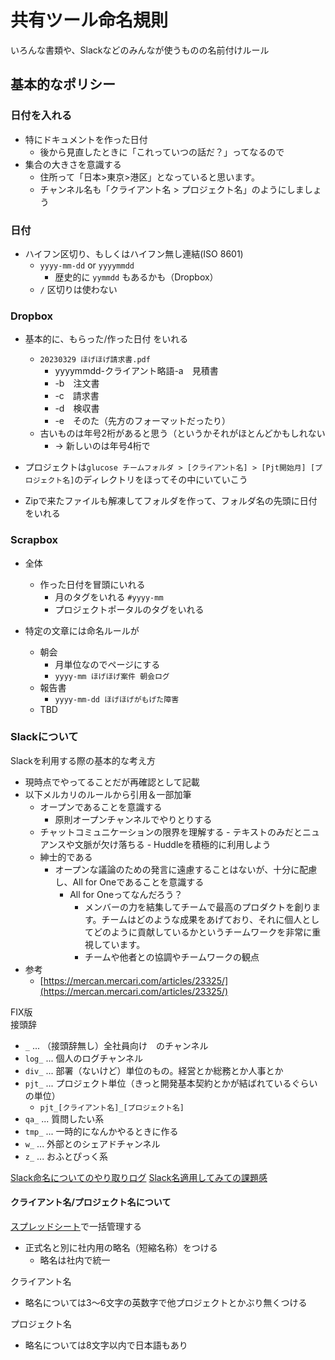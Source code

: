 # 共有ツール命名規則

いろんな書類や、Slackなどのみんなが使うものの名前付けルール<br>

## 基本的なポリシー

### 日付を入れる
- 特にドキュメントを作った日付
  - 後から見直したときに「これっていつの話だ？」ってなるので
- 集合の大きさを意識する
    - 住所って「日本>東京>港区」となっていると思います。
    - チャンネル名も「クライアント名 > プロジェクト名」のようにしましょう

### 日付
- ハイフン区切り、もしくはハイフン無し連結(ISO 8601)
    - `yyyy-mm-dd` or `yyyymmdd`
        - 歴史的に `yymmdd` もあるかも（Dropbox）
    - `/` 区切りは使わない

### Dropbox
- 基本的に、もらった/作った日付 をいれる
    - `20230329 ほげほげ請求書.pdf`
        - yyyymmdd-クライアント略語-a　見積書
        - -b　注文書
        - -c　請求書
        - -d　検収書
        - -e　そのた（先方のフォーマットだったり）
    - 古いものは年号2桁があると思う（というかそれがほとんどかもしれない
        - → 新しいのは年号4桁で

- プロジェクトは`glucose チームフォルダ > [クライアント名] > [Pjt開始月] [プロジェクト名]`のディレクトリをほってその中にいていこう
- Zipで来たファイルも解凍してフォルダを作って、フォルダ名の先頭に日付をいれる

### Scrapbox
- 全体
    - 作った日付を冒頭にいれる
        - 月のタグをいれる `#yyyy-mm`
        - プロジェクトポータルのタグをいれる

- 特定の文章には命名ルールが
    - 朝会
        - 月単位なのでページにする
        - `yyyy-mm ほげほげ案件 朝会ログ`
    - 報告書
        - `yyyy-mm-dd ほげほげがもげた障害`
    - TBD

### Slackについて
Slackを利用する際の基本的な考え方<br>
- 現時点でやってることだが再確認として記載
- 以下メルカリのルールから引用＆一部加筆
    - オープンであることを意識する
        - 原則オープンチャンネルでやりとりする
    - チャットコミュニケーションの限界を理解する
            - テキストのみだとニュアンスや文脈が欠け落ちる
                - Huddleを積極的に利用しよう
    - 紳士的である
        - オープンな議論のための発言に遠慮することはないが、十分に配慮し、All for Oneであることを意識する
            - All for Oneってなんだろう？
                - メンバーの力を結集してチームで最高のプロダクトを創ります。チームはどのような成果をあげており、それに個人としてどのように貢献しているかというチームワークを非常に重視しています。
                - チームや他者との協調やチームワークの観点
- 参考
    - [https://mercan.mercari.com/articles/23325/](https://mercan.mercari.com/articles/23325/)

FIX版<br>
接頭辞<br>
- `_` ... （接頭辞無し）全社員向け　のチャンネル
- `log_` ... 個人のログチャンネル
- `div_` ... 部署（ないけど）単位のもの。経営とか総務とか人事とか
- `pjt_` ... プロジェクト単位（きっと開発基本契約とかが結ばれているぐらいの単位）
    - `pjt_[クライアント名]_[プロジェクト名]`
- `qa_`  ... 質問したい系
- `tmp_`  ...  一時的になんかやるときに作る
- `w_`  ... 外部とのシェアドチャンネル
- `z_` ... おふとぴっく系

[Slack命名についてのやり取りログ](https://scrapbox.io/glucose/Slack%E5%91%BD%E5%90%8D%E3%81%AB%E3%81%A4%E3%81%84%E3%81%A6%E3%81%AE%E3%82%84%E3%82%8A%E5%8F%96%E3%82%8A%E3%83%AD%E3%82%B0)
[Slack名適用してみての課題感](https://scrapbox.io/glucose/Slack%E5%90%8D%E9%81%A9%E7%94%A8%E3%81%97%E3%81%A6%E3%81%BF%E3%81%A6%E3%81%AE%E8%AA%B2%E9%A1%8C%E6%84%9F)

#### クライアント名/プロジェクト名について
[スプレッドシート](https://docs.google.com/spreadsheets/d/1BphNAsNVpc_6E09_axH_6miCs8TzVtkmo-Okb8S3cOc/edit#gid=1500883692)で一括管理する

- 正式名と別に社内用の略名（短縮名称）をつける
    - 略名は社内で統一

クライアント名
- 略名については3〜6文字の英数字で他プロジェクトとかぶり無くつける

プロジェクト名
- 略名については8文字以内で日本語もあり
